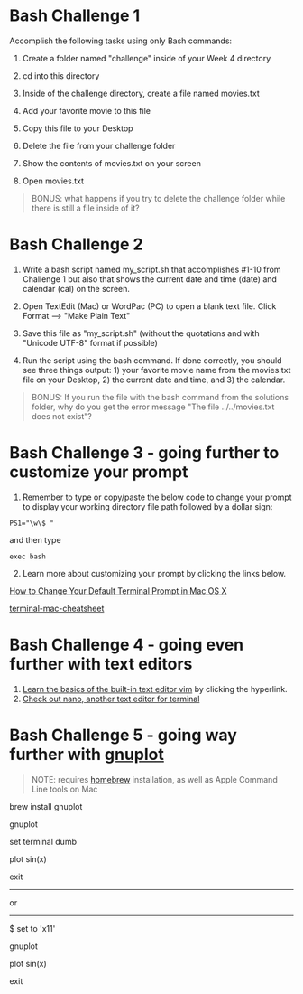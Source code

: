 # Bash Challenge 1

Accomplish the following tasks using only Bash commands: 

1. Create a folder named "challenge" inside of your Week 4 directory

2. cd into this directory

3. Inside of the challenge directory, create a file named movies.txt

4. Add your favorite movie to this file

5. Copy this file to your Desktop

6. Delete the file from your challenge folder

7. Show the contents of movies.txt on your screen

8. Open movies.txt

> BONUS: what happens if you try to delete the challenge folder while there is still a file inside of it?

# Bash Challenge 2

1. Write a bash script named my_script.sh that accomplishes #1-10 from Challenge 1 but also that shows the current date and time (date) and calendar (cal) on the screen.

2. Open TextEdit (Mac) or WordPac (PC) to open a blank text file. Click Format --> "Make Plain Text"

3. Save this file as "my_script.sh" (without the quotations and with "Unicode UTF-8" format if possible)

4. Run the script using the bash command. If done correctly, you should see three things output: 1) your favorite movie name from the movies.txt file on your Desktop, 2) the current date and time, and 3) the calendar. 

> BONUS: If you run the file with the bash command from the solutions folder, why do you get the error message "The file ../../movies.txt does not exist"? 

# Bash Challenge 3 - going further to customize your prompt

1. Remember to type or copy/paste the below code to change your prompt to display your working directory file path followed by a dollar sign: 

`PS1="\w\$ "`

and then type

`exec bash`

2. Learn more about customizing your prompt by clicking the links below. 

[How to Change Your Default Terminal Prompt in Mac OS X](https://mattmazur.com/2012/01/27/how-to-change-your-default-terminal-prompt-in-mac-os-x-lion/)

[terminal-mac-cheatsheet](https://github.com/0nn0/terminal-mac-cheatsheet)

# Bash Challenge 4 - going even further with text editors

1. [Learn the basics of the built-in text editor vim](https://www.linux.com/training-tutorials/vim-101-beginners-guide-vim/) by clicking the hyperlink.
2. [Check out nano, another text editor for terminal](https://www.hostinger.com/tutorials/how-to-install-and-use-nano-text-editor)

# Bash Challenge 5 - going way further with [gnuplot](http://www.gnuplot.info/)

> NOTE: requires [homebrew](https://brew.sh/) installation, as well as Apple Command Line tools on Mac

brew install gnuplot

gnuplot

set terminal dumb

plot sin(x)

exit

*****

or

*****

$ set to 'x11'

gnuplot

plot sin(x)

exit
